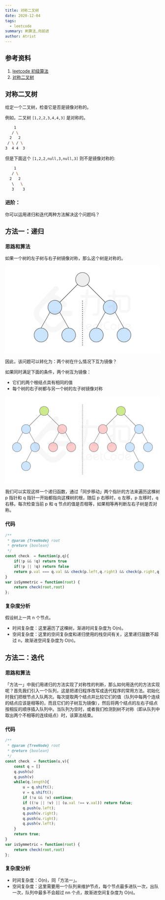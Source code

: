 ```yaml
---
title: 对称二叉树
date: 2020-12-04
tags: 
  - leetcode
summary: 刷算法,向前进
author: Atrist
---
```


## 参考资料

1. [leetcode 初级算法](https://leetcode-cn.com/leetbook/detail/top-interview-questions-easy/)
2. [对称二叉树](https://leetcode-cn.com/problems/symmetric-tree/description/)
## 对称二叉树
给定一个二叉树，检查它是否是镜像对称的。

 

例如，二叉树 `[1,2,2,3,4,4,3]` 是对称的。
```bash
    1
   / \
  2   2
 / \ / \
3  4 4  3
```
但是下面这个 `[1,2,2,null,3,null,3]` 则不是镜像对称的:
```bash
    1
   / \
  2   2
   \   \
   3    3
```
### 进阶：

你可以运用递归和迭代两种方法解决这个问题吗？
## 方法一：递归
### 思路和算法

如果一个树的左子树与右子树镜像对称，那么这个树是对称的。

![](./images/101_fig1.png)

因此，该问题可以转化为：两个树在什么情况下互为镜像？

如果同时满足下面的条件，两个树互为镜像：

- 它们的两个根结点具有相同的值
- 每个树的右子树都与另一个树的左子树镜像对称

![](./images/101_fig2.png)

我们可以实现这样一个递归函数，通过「同步移动」两个指针的方法来遍历这棵树 p 指针和 q 指针一开始都指向这棵树的根，随后 p 右移时，q 左移，p 左移时，q 右移。每次检查当前 p 和 q 节点的值是否相等，如果相等再判断左右子树是否对称。

### 代码
```js
/**
 * @param {TreeNode} root
 * @return {boolean}
 */
const check  = function(p,q){
    if(!p && !q) return true
    if(!p || !q) return false
    return p.val === q.val && check(p.left,q.right) && check(p.right,q.left)
}
var isSymmetric = function(root) {
    return check(root,root)
};
```
### 复杂度分析

假设树上一共 n 个节点。

- 时间复杂度：这里遍历了这棵树，渐进时间复杂度为 O(n)。
- 空间复杂度：这里的空间复杂度和递归使用的栈空间有关，这里递归层数不超过 n，故渐进空间复杂度为 O(n)。


## 方法二：迭代
### 思路和算法

「方法一」中我们用递归的方法实现了对称性的判断，那么如何用迭代的方法实现呢？首先我们引入一个队列，这是把递归程序改写成迭代程序的常用方法。初始化时我们把根节点入队两次。每次提取两个结点并比较它们的值（队列中每两个连续的结点应该是相等的，而且它们的子树互为镜像），然后将两个结点的左右子结点按相反的顺序插入队列中。当队列为空时，或者我们检测到树不对称（即从队列中取出两个不相等的连续结点）时，该算法结束。


### 代码
```js
/**
 * @param {TreeNode} root
 * @return {boolean}
 */
const check  = function(u,v){
    const q = []
    q.push(u)
    q.push(v)
    while(q.length){
        u = q.shift();
        v = q.shift();
        if (!u && !v) continue;
        if ((!u || !v) || (u.val !== v.val)) return false;
        q.push(u.left); 
        q.push(v.right);
        q.push(u.right); 
        q.push(v.left);
    }
    return true;
}
var isSymmetric = function(root) {
    return check(root,root)
};
```
### 复杂度分析

- 时间复杂度：O(n)，同「方法一」。
- 空间复杂度：这里需要用一个队列来维护节点，每个节点最多进队一次，出队一次，队列中最多不会超过 nn 个点，故渐进空间复杂度为 O(n)。